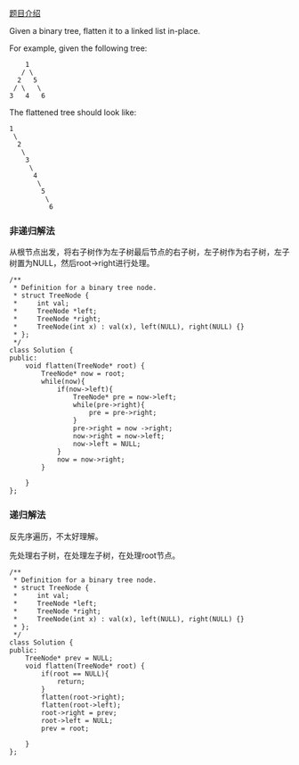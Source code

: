 [题目介绍](https://leetcode.com/problemset/top-100-liked-questions/)

Given a binary tree, flatten it to a linked list in-place.

For example, given the following tree:

```
    1
   / \
  2   5
 / \   \
3   4   6
```

The flattened tree should look like:

```
1
 \
  2
   \
    3
     \
      4
       \
        5
         \
          6
```



### 非递归解法

从根节点出发，将右子树作为左子树最后节点的右子树，左子树作为右子树，左子树置为NULL，然后root->right进行处理。

```
/**
 * Definition for a binary tree node.
 * struct TreeNode {
 *     int val;
 *     TreeNode *left;
 *     TreeNode *right;
 *     TreeNode(int x) : val(x), left(NULL), right(NULL) {}
 * };
 */
class Solution {
public:
    void flatten(TreeNode* root) {
        TreeNode* now = root;
        while(now){
            if(now->left){
                TreeNode* pre = now->left;
                while(pre->right){
                    pre = pre->right;
                }
                pre->right = now ->right;
                now->right = now->left;
                now->left = NULL;
            }
            now = now->right;
        }
        
    }
};
```



### 递归解法

反先序遍历，不太好理解。

先处理右子树，在处理左子树，在处理root节点。

```
/**
 * Definition for a binary tree node.
 * struct TreeNode {
 *     int val;
 *     TreeNode *left;
 *     TreeNode *right;
 *     TreeNode(int x) : val(x), left(NULL), right(NULL) {}
 * };
 */
class Solution {
public:
    TreeNode* prev = NULL;
    void flatten(TreeNode* root) {
        if(root == NULL){
            return;
        }
        flatten(root->right);
        flatten(root->left);
        root->right = prev;
        root->left = NULL;
        prev = root;
        
    }
};
```

